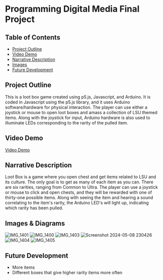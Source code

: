 # Programming Digital Media Final Project




## Table of Contents
- [Project Outline](#ProjectOutline)
- [Video Demo](#VideoDemo)
- [Narrative Description](#NarrativeDescription)
- [Images](#Images)
- [Future Development](#FutureDevelopment)



## Project Outline <a name="ProjectOutline"></a>
This is a loot box game created using p5.js, Javascript, and Arduino. It is coded in Javascript using the p5.js library, and it uses Arduino software/hardware for physical interaction. The player can use either a joystick or mouse to open loot boxes and amass a collection of LSU themed items. Along with the joystick for input, Arduino hardware is also used to illuminate LEDs corresponding to the rarity of the pulled item.



## Video Demo <a name="VideoDemo"></a>
<a href="https://youtube.com/shorts/H_cArVP5pgI">Video Demo</a>



## Narrative Description <a name="NarrativeDescription"></a>
Loot Box is a game where you open chest and get items related to LSU and its culture. The only goal is to get as many of each item as you can. There are six rarities, ranging from Common to Ultra. The player can use a joystick or mouse to click and open chests, and they will be rewarded with one of thirty-one possible items. Along with seeing the item and hearing a sound correlating to the item's rarity, the Arduino LED's will light up, indicating which rarity has been pulled.


## Images &amp; Diagrams<a name="Images"></a>
![IMG_1401](https://github.com/MarkPlaisance/PDM2024/assets/158117520/f127e5f3-6439-488f-92e9-68c8afa33358)
![IMG_1400](https://github.com/MarkPlaisance/PDM2024/assets/158117520/035d1513-9e8d-4f19-859b-d624b60cf59d)
![IMG_1403](https://github.com/MarkPlaisance/PDM2024/assets/158117520/e42893ab-c60a-4c2b-a943-6b7106e3c5af)
![Screenshot 2024-05-08 230426](https://github.com/MarkPlaisance/PDM2024/assets/158117520/e9012bbb-f880-4a25-9647-d5ce411795e7)
![IMG_1404](https://github.com/MarkPlaisance/PDM2024/assets/158117520/3273dab1-7a3d-4618-b446-70c72449ee38)
![IMG_1405](https://github.com/MarkPlaisance/PDM2024/assets/158117520/adb99727-2fb7-4d8c-b772-7448e78eec91)





## Future Development<a name="FutureDevelopment"></a>
- More items
- Different boxes that give higher rarity items more often
